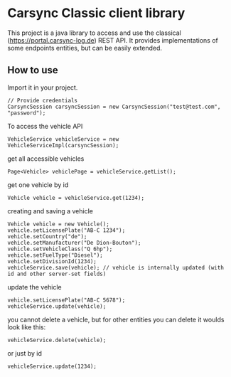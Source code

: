 # Carsync Classic client library
This project is a java library to access and use the classical (https://portal.carsync-log.de) REST API. It provides implementations of some endpoints entities, but can be easily extended.

## How to use
Import it in your project.
```
// Provide credentials
CarsyncSession carsyncSession = new CarsyncSession("test@test.com", "password");
```
To access the vehicle API
```
VehicleService vehicleService = new VehicleServiceImpl(carsyncSession);
```
get all accessible vehicles
```
Page<Vehicle> vehiclePage = vehicleService.getList();
```
get one vehicle by id
```
Vehicle vehicle = vehicleService.get(1234);
```
creating and saving a vehicle
```
Vehicle vehicle = new Vehicle();
vehicle.setLicensePlate("AB-C 1234");
vehicle.setCountry("de");
vehicle.setManufacturer("De Dion-Bouton");
vehicle.setVehicleClass("Q 6hp");
vehicle.setFuelType("Diesel");
vehicle.setDivisionId(1234);
vehicleService.save(vehicle); // vehicle is internally updated (with id and other server-set fields)
```
update the vehicle
```
vehicle.setLicensePlate("AB-C 5678");
vehicleService.update(vehicle);

```
you cannot delete a vehicle, but for other entities you can delete it woulds look like this:
```
vehicleService.delete(vehicle);
```
or just by id
```
vehicleService.update(1234);
```